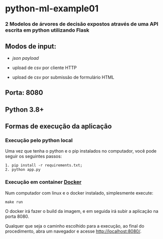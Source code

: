 # python-ml-example01

### 2 Modelos de árvores de decisão expostos através de uma API escrita em python utilizando Flask

## Modos de input:

* *json payload*

* upload de csv por cliente HTTP

* upload de csv por submissão de formulário HTML

## Porta: 8080

## Python 3.8+

## Formas de execução da aplicação

### Execução pelo python local

Uma vez que tenha o python e o pip instalados no computador, você pode seguir os seguintes passos:

    1. pip install -r requirements.txt;
    2. python app.py

### Execução em container [Docker](https://www.docker.com/)

Num computador com linux e o docker instalado, simplesmente execute:

`make run`

O docker irá fazer o build da imagem, e em seguida irá subir a aplicação na porta 8080.

Qualquer que seja o caminho escolhido para a execução, ao final do procedimento, abra um navegador e acesse [http://localhost:8080/](http://localhost:8080).